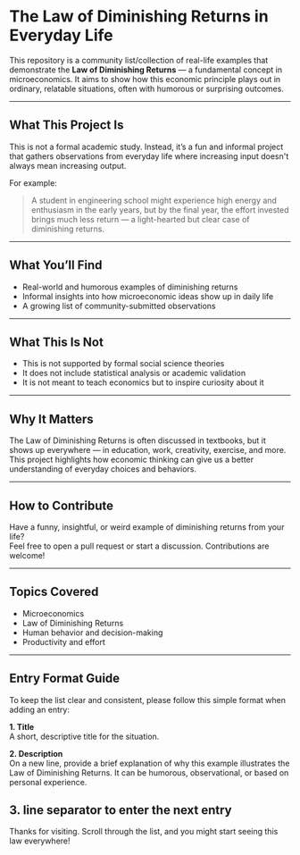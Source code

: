 # The Law of Diminishing Returns in Everyday Life

This repository is a community list/collection of real-life examples that demonstrate the **Law of Diminishing Returns** — a fundamental concept in microeconomics. It aims to show how this economic principle plays out in ordinary, relatable situations, often with humorous or surprising outcomes.

---

## What This Project Is

This is not a formal academic study. Instead, it’s a fun and informal project that gathers observations from everyday life where increasing input doesn't always mean increasing output.

For example:
> A student in engineering school might experience high energy and enthusiasm in the early years, but by the final year, the effort invested brings much less return — a light-hearted but clear case of diminishing returns.

---

## What You’ll Find

- Real-world and humorous examples of diminishing returns  
- Informal insights into how microeconomic ideas show up in daily life  
- A growing list of community-submitted observations

---

## What This Is Not

- This is not supported by formal social science theories  
- It does not include statistical analysis or academic validation  
- It is not meant to teach economics but to inspire curiosity about it

---

## Why It Matters

The Law of Diminishing Returns is often discussed in textbooks, but it shows up everywhere — in education, work, creativity, exercise, and more. This project highlights how economic thinking can give us a better understanding of everyday choices and behaviors.

---

## How to Contribute

Have a funny, insightful, or weird example of diminishing returns from your life?  
Feel free to open a pull request or start a discussion. Contributions are welcome!

---

## Topics Covered

- Microeconomics  
- Law of Diminishing Returns  
- Human behavior and decision-making  
- Productivity and effort

---

## Entry Format Guide

To keep the list clear and consistent, please follow this simple format when adding an entry:

**1. Title**  
A short, descriptive title for the situation.

**2. Description**  
On a new line, provide a brief explanation of why this example illustrates the Law of Diminishing Returns. It can be humorous, observational, or based on personal experience.

**3. line separator to enter the next entry**
---

Thanks for visiting. Scroll through the list, and you might start seeing this law everywhere!
